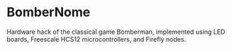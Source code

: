 BomberNome
==========

Hardware hack of the classical game Bomberman, implemented using LED boards, Freescale HCS12 microcontrollers, and Firefly nodes.
